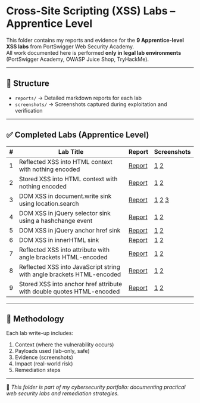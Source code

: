 # Cross-Site Scripting (XSS) Labs – Apprentice Level

This folder contains my reports and evidence for the **9 Apprentice-level XSS labs** from PortSwigger Web Security Academy.  
All work documented here is performed **only in legal lab environments** (PortSwigger Academy, OWASP Juice Shop, TryHackMe).

---

## 📂 Structure
- `reports/` → Detailed markdown reports for each lab  
- `screenshots/` → Screenshots captured during exploitation and verification  

---

## ✅ Completed Labs (Apprentice Level)

| # | Lab Title | Report | Screenshots |
|---|-----------|--------|-------------|
| 1 | Reflected XSS into HTML context with nothing encoded | [Report](reports/Reflected-XSS.md) | [1](screenshots/Reflected-XSS-1.png) [2](screenshots/Reflected-XSS-2.png) |
| 2 | Stored XSS into HTML context with nothing encoded | [Report](reports/Stored-XSS.md) | [1](screenshots/Stored-XSS-1.png) [2](screenshots/Stored-XSS-2.png) |
| 3 | DOM XSS in document.write sink using location.search | [Report](reports/DOM-XSS.md) | [1](screenshots/DOM-XSS-1.png) [2](screenshots/DOM-XSS-2.png) [3](screenshots/DOM-XSS-3.png) |
| 4 | DOM XSS in jQuery selector sink using a hashchange event | [Report](reports/DOM-XSS-jQuery-hashchange.md) | [1](screenshots/DOM-XSS-jQuery-hashchange-1.png) [2](screenshots/DOM-XSS-jQuery-hashchange-2.png) |
| 5 | DOM XSS in jQuery anchor href sink | [Report](reports/DOM-XSS-jQuery.md) |  [1](screenshots/DOM-XSS-in-jQuery-1.png) [2](screenshots/DOM-XSS-in-jQuery-2.png) |
| 6 | DOM XSS in innerHTML sink | [Report](reports/DOM-XSS-innerHTML.md) |  [1](screenshots/DOM-XSS-innerHTML-1.png) [2](screenshots/DOM-XSS-innerHTML-2.png) |
| 7 | Reflected XSS into attribute with angle brackets HTML-encoded | [Report](reports/Reflected-XSS-Attribute.md) | [1](screenshots/Reflected-XSS-attribute-HTML-1.png) [2](screenshots/Reflected-XSS-attribute-HTML-2.png) |
| 8 | Reflected XSS into JavaScript string with angle brackets HTML-encoded | [Report](reports/Reflected-XSS-JS-String.md) | [1](screenshots/Reflected-XSS-JS-String-1.png) [2](screenshots/Reflected-XSS-JS-String-2.png) |
| 9 | Stored XSS into anchor href attribute with double quotes HTML-encoded | [Report](reports/Stored-XSS-href.md) | [1](screenshots/Stored-XSS-attribute-href-1.png) [2](screenshots/Stored-XSS-attribute-href-2.png) |

---

## 🔎 Methodology
Each lab write-up includes:
1. Context (where the vulnerability occurs)  
2. Payloads used (lab-only, safe)  
3. Evidence (screenshots)  
4. Impact (real-world risk)  
5. Remediation steps  

---

📌 *This folder is part of my cybersecurity portfolio: documenting practical web security labs and remediation strategies.*

